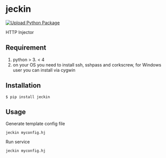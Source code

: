# jeckin
[![Upload Python Package](https://github.com/aarestu/jeckin/actions/workflows/python-publish.yml/badge.svg)](https://github.com/aarestu/jeckin/actions/workflows/python-publish.yml)

HTTP Injector

## Requirement
1. python > 3. < 4
2. on your OS you need to install ssh, sshpass and corkscrew, for Windows user you can install via cygwin

## Installation
```
$ pip install jeckin
```

## Usage
Generate template config file
```
jeckin myconfig.hj
```

Run service
```
jeckin myconfig.hj
```